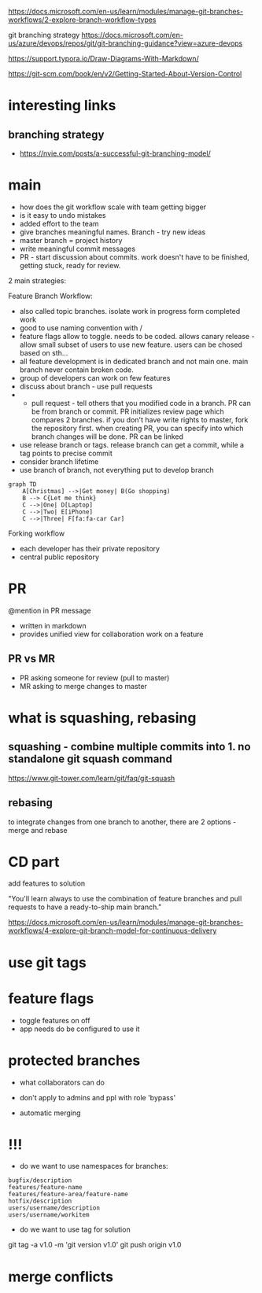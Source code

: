 https://docs.microsoft.com/en-us/learn/modules/manage-git-branches-workflows/2-explore-branch-workflow-types

git branching strategy
https://docs.microsoft.com/en-us/azure/devops/repos/git/git-branching-guidance?view=azure-devops


https://support.typora.io/Draw-Diagrams-With-Markdown/


https://git-scm.com/book/en/v2/Getting-Started-About-Version-Control


# interesting links
## branching strategy
-  https://nvie.com/posts/a-successful-git-branching-model/


# main

- how does the git workflow scale with team getting bigger
- is it easy to undo mistakes
- added effort to the team
- give branches meaningful names. Branch - try new ideas
- master branch = project history
- write meaningful commit messages
- PR - start discussion about commits. work doesn't have to be finished, getting stuck, ready for review.

2 main strategies:

Feature Branch Workflow:
- also called topic branches. isolate work in progress form completed work
- good to use naming convention with /
- feature flags allow to toggle. needs to be coded. allows canary release - allow small subset of users to use new feature. users can be chosed based on sth...
- all feature development is in dedicated branch and not main one. main branch never contain broken code. 
- group of developers can work on few features
- discuss about branch - use pull requests
- - pull request - tell others that you modified code in a branch. PR can be from branch or commit. PR initializes review page which compares 2 branches. if you don't have write rights to master, fork the repository first. when creating PR, you can specify into which branch changes will be done. PR can be linked  
- use release branch or tags. release branch can get a commit, while a tag points to precise commit
- consider branch lifetime
- use branch of branch, not everything put to develop branch


<div class="center">

```mermaid
graph TD
    A[Christmas] -->|Get money| B(Go shopping)
    B --> C{Let me think}
    C -->|One| D[Laptop]
    C -->|Two| E[iPhone]
    C -->|Three| F[fa:fa-car Car]
```
</div>

Forking workflow
- each developer has their private repository
- central public repository


# PR
@mention in PR message
- written in markdown
- provides unified view for collaboration work on a feature

## PR vs MR
- PR asking someone for review (pull to master)
- MR asking to merge changes to master


# what is squashing, rebasing
## squashing - combine multiple commits into 1. no standalone git squash command 
https://www.git-tower.com/learn/git/faq/git-squash
## rebasing
to integrate changes from one branch to another, there are 2 options - merge and rebase

# CD part
add features to solution

"You'll learn always to use the combination of feature branches and pull requests to have a ready-to-ship main branch."

https://docs.microsoft.com/en-us/learn/modules/manage-git-branches-workflows/4-explore-git-branch-model-for-continuous-delivery

# use git tags

# feature flags
- toggle features on off
- app needs do be configured to use it 


# protected branches
- what collaborators can do
- don't apply to admins and ppl with role 'bypass'

- automatic merging


# !!!
- do we want to use namespaces for branches:
```
bugfix/description
features/feature-name
features/feature-area/feature-name
hotfix/description
users/username/description
users/username/workitem
```
- do we want to use tag for solution


git tag -a v1.0 -m 'git version v1.0'
git push origin v1.0


# merge conflicts
